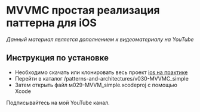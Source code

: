 # MVVMC простая реализация паттерна для iOS

*Данный материал является дополнением к видеоматериалу на YouTube*

## Инструкция по установке

- Необходимо скачать или клонировать весь проект [ios на практике](https://github.com/lexonerus/ios-on-practice)
- Перейти в каталог /patterns-and-architectures/v030-MVVMC_simple
- Затем открыть файл м029-MVVM_simple.xcodeproj с помощью Xcode

Подписывайтесь на мой YouTube канал.
